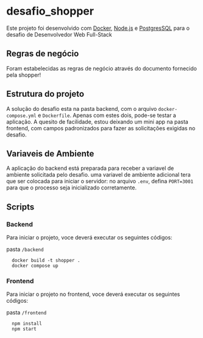 # desafio_shopper

Este projeto foi desenvolvido com [Docker](https://www.docker.com/), [Node.js](https://nodejs.org/pt) e [PostgresSQL](https://www.postgresql.org/)
para o desafio de Desenvolvedor Web Full-Stack


## Regras de negócio
Foram estabelecidas as regras de negócio através do documento fornecido pela shopper!


## Estrutura do projeto
A solução do desafio esta na pasta backend, com o arquivo `docker-compose.yml` e `Dockerfile`. Apenas com estes dois, pode-se testar a aplicação.
A quesito de facilidade, estou deixando um mini app na pasta frontend, com campos padronizados para fazer as solicitações exigidas no desafio.


## Variaveis de Ambiente
A aplicação do backend está preparada para receber a variavel de ambiente solicitada pelo desafio.
uma variavel de ambiente adicional tera que ser colocada para iniciar o servidor:
no arquivo `.env`, defina `PORT=3001` para que o processo seja inicializado corretamente.


## Scripts
### Backend

Para iniciar o projeto, voce deverá executar os seguintes códigos:

pasta `/backend`
```
  docker build -t shopper .
  docker compose up
```

### Frontend
Para iniciar o projeto no frontend, voce deverá executar os seguintes códigos:

pasta `/frontend`
```
  npm install
  npm start
```
